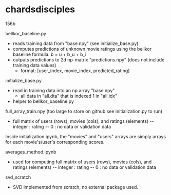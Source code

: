 # chardsdisciples
156b

bellkor_baseline.py
  - reads training data from "base.npy" (see initialize_base.py)
  - computes predictions of unknown movie ratings using the bellkor baseline formula: b = u + b_u + b_i
  - outputs predictions to 2d np-matrix "predictions.npy" (does not include training data values)
      - format: [user_index, movie_index, predicted_rating]

initialize_base.py
  - read in training data into an np array "base.npy"
      - all data in "all.dta" that is indexed 1 in "all.idx"
  - helper to bellkor_baseline.py

full_array_train.npy (too large to store on github see initialization.py to run) 
  - full matrix of users (rows), movies (cols), and ratings (elements)
      -- integer : rating
      -- 0 : no data or validation data

Inside initialization.ipynb, the "movies" and "users" arrays are simply arrays for each movie's/user's corresponding scores.  

averages_method.ipynb
  - used for computing full matrix of users (rows), movies (cols), and ratings (elements)
      -- integer : rating
      -- 0 : no data or validation data
  
svd_scratch
  - SVD implemented from scratch, no external package used.
